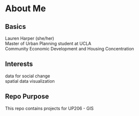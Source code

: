 # About Me 
## Basics
Lauren Harper (she/her) <br>
Master of Urban Planning student at UCLA <br>
Community Economic Development and Housing Concentration <br>

## Interests
data for social change <br>
spatial data visualization

## Repo Purpose
This repo contains projects for UP206 - GIS
